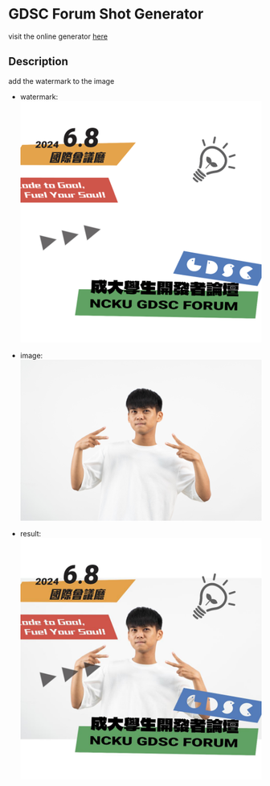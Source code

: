 # GDSC Forum Shot Generator

visit the online generator [here](https://gdsc-forum-shot-generator.streamlit.app/)

## Description
add the watermark to the image

- watermark:
![image](background.png)

- image:
![image](Fish.jpeg)

- result:
![image](result.jpg)